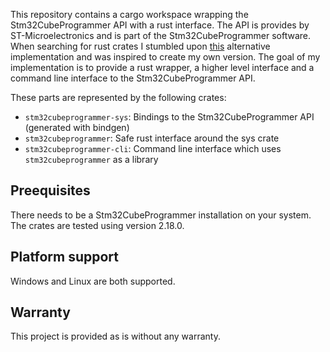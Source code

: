 This repository contains a cargo workspace wrapping the Stm32CubeProgrammer API with a rust interface. The API is provides by ST-Microelectronics and is part of the Stm32CubeProgrammer software. When searching for rust crates I stumbled upon [this](https://github.com/wervin/stm32cubeprog-rs) alternative implementation and was inspired to create my own version. The goal of my implementation is to provide a rust wrapper, a higher level interface and a command line interface to the Stm32CubeProgrammer API.

These parts are represented by the following crates:
- `stm32cubeprogrammer-sys`: Bindings to the Stm32CubeProgrammer API (generated with bindgen)
- `stm32cubeprogrammer`: Safe rust interface around the sys crate
- `stm32cubeprogrammer-cli`: Command line interface which uses `stm32cubeprogrammer` as a library

## Preequisites
There needs to be a Stm32CubeProgrammer installation on your system. The crates are tested using version 2.18.0.

## Platform support
Windows and Linux are both supported.

## Warranty
This project is provided as is without any warranty.
